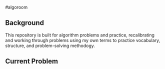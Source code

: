 #algoroom

## Background

This repository is built for algorithm problems and practice, recalibrating and working through problems using my own terms to practice vocabulary, structure, and problem-solving methodogy.

## Current Problem
